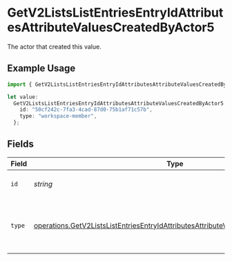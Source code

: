 # GetV2ListsListEntriesEntryIdAttributesAttributeValuesCreatedByActor5

The actor that created this value.

## Example Usage

```typescript
import { GetV2ListsListEntriesEntryIdAttributesAttributeValuesCreatedByActor5 } from "attio-js/models/operations/getv2listslistentriesentryidattributesattributevalues.js";

let value:
  GetV2ListsListEntriesEntryIdAttributesAttributeValuesCreatedByActor5 = {
    id: "50cf242c-7fa3-4cad-87d0-75b1af71c57b",
    type: "workspace-member",
  };
```

## Fields

| Field                                                                                                                                                                                      | Type                                                                                                                                                                                       | Required                                                                                                                                                                                   | Description                                                                                                                                                                                |
| ------------------------------------------------------------------------------------------------------------------------------------------------------------------------------------------ | ------------------------------------------------------------------------------------------------------------------------------------------------------------------------------------------ | ------------------------------------------------------------------------------------------------------------------------------------------------------------------------------------------ | ------------------------------------------------------------------------------------------------------------------------------------------------------------------------------------------ |
| `id`                                                                                                                                                                                       | *string*                                                                                                                                                                                   | :heavy_minus_sign:                                                                                                                                                                         | An ID to identify the actor.                                                                                                                                                               |
| `type`                                                                                                                                                                                     | [operations.GetV2ListsListEntriesEntryIdAttributesAttributeValuesCreatedByActorType5](../../models/operations/getv2listslistentriesentryidattributesattributevaluescreatedbyactortype5.md) | :heavy_minus_sign:                                                                                                                                                                         | The type of actor. [Read more information on actor types here](/docs/actors).                                                                                                              |